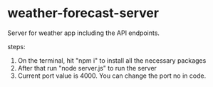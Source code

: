 # weather-forecast-server
Server for weather app including the API endpoints.

steps:
1. On the terminal, hit "npm i" to install all the necessary packages
2. After that run "node server.js" to run the server
3. Current port value is 4000. You can change the port no in code. 